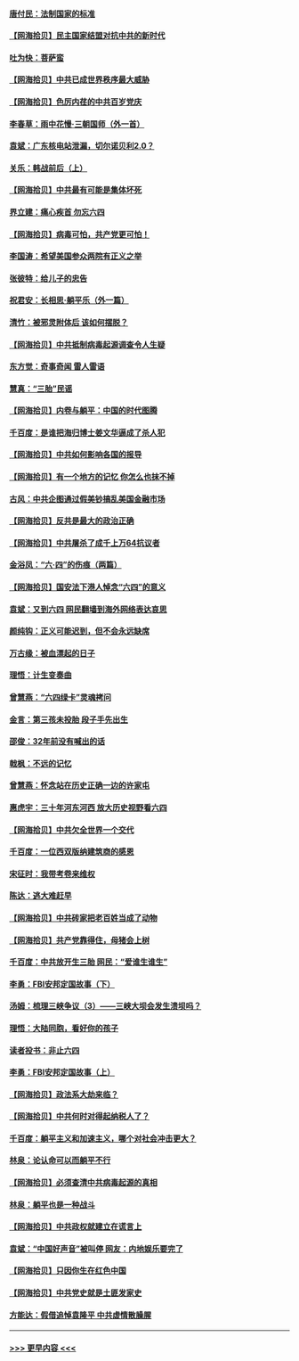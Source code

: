 #### [唐付民：法制国家的标准](../pages/nsc993/n13032944.md?t=06200352) 
#### [【网海拾贝】民主国家结盟对抗中共的新时代](../pages/nsc993/n13031717.md?t=06200352) 
#### [吐为快：菩萨蛮](../pages/nsc993/n13030033.md?t=06200352) 
#### [【网海拾贝】中共已成世界秩序最大威胁](../pages/nsc993/n13028138.md?t=06200352) 
#### [【网海拾贝】色厉内荏的中共百岁党庆](../pages/nsc993/n13025582.md?t=06200352) 
#### [李春草：雨中花慢‧三朝国师（外一首）](../pages/nsc993/n13025567.md?t=06200352) 
#### [袁斌：广东核电站泄漏，切尔诺贝利2.0？](../pages/nsc993/n13025475.md?t=06200352) 
#### [关乐：韩战前后（上）](../pages/nsc993/n13025387.md?t=06200352) 
#### [【网海拾贝】中共最有可能是集体坏死](../pages/nsc993/n13023101.md?t=06200352) 
#### [界立建：痛心疾首 勿忘六四](../pages/nsc993/n13022339.md?t=06200352) 
#### [【网海拾贝】病毒可怕，共产党更可怕！](../pages/nsc993/n13020728.md?t=06200352) 
#### [李国涛：希望美国参众两院有正义之举](../pages/nsc993/n13020674.md?t=06200352) 
#### [张彼特：给儿子的忠告](../pages/nsc993/n13018934.md?t=06200352) 
#### [祝君安：长相思‧躺平乐（外一篇）](../pages/nsc993/n13018923.md?t=06200352) 
#### [清竹：被邪灵附体后 该如何摆脱？](../pages/nsc993/n13018877.md?t=06200352) 
#### [【网海拾贝】中共抵制病毒起源调查令人生疑](../pages/nsc993/n13017785.md?t=06200352) 
#### [东方觉：奇事奇闻 雷人雷语](../pages/nsc993/n13017577.md?t=06200352) 
#### [慧真：“三胎”民谣](../pages/nsc993/n13017394.md?t=06200352) 
#### [【网海拾贝】内卷与躺平：中国的时代图腾](../pages/nsc993/n13016128.md?t=06200352) 
#### [千百度：是谁把海归博士姜文华逼成了杀人犯](../pages/nsc993/n13015218.md?t=06200352) 
#### [【网海拾贝】中共如何影响各国的报导](../pages/nsc993/n13012599.md?t=06200352) 
#### [【网海拾贝】有一个地方的记忆 你怎么也抹不掉](../pages/nsc993/n13009802.md?t=06200352) 
#### [古风：中共企图通过假美钞搞乱美国金融市场](../pages/nsc993/n13009626.md?t=06200352) 
#### [【网海拾贝】反共是最大的政治正确](../pages/nsc993/n13007051.md?t=06200352) 
#### [【网海拾贝】中共屠杀了成千上万64抗议者](../pages/nsc993/n13002713.md?t=06200352) 
#### [金浴凤：“六·四”的伤痕（两篇）](../pages/nsc993/n13001719.md?t=06200352) 
#### [【网海拾贝】国安法下港人悼念“六四”的意义](../pages/nsc993/n13001039.md?t=06200352) 
#### [袁斌：又到六四 网民翻墙到海外网络表达哀思](../pages/nsc993/n13000995.md?t=06200352) 
#### [颜纯钩：正义可能迟到，但不会永远缺席](../pages/nsc993/n13000920.md?t=06200352) 
#### [万古缘：被血漂起的日子](../pages/nsc993/n13000914.md?t=06200352) 
#### [理悟：计生变奏曲](../pages/nsc993/n13000414.md?t=06200352) 
#### [曾慧燕：“六四绿卡”灵魂拷问](../pages/nsc993/n13000277.md?t=06200352) 
#### [金言：第三孩未投胎 段子手先出生](../pages/nsc993/n13000215.md?t=06200352) 
#### [邵俊：32年前没有喊出的话](../pages/nsc993/n13000181.md?t=06200352) 
#### [戟枫：不远的记忆](../pages/nsc993/n13000121.md?t=06200352) 
#### [曾慧燕：怀念站在历史正确一边的许家屯](../pages/nsc993/n13000073.md?t=06200352) 
#### [惠虎宇：三十年河东河西 放大历史视野看六四](../pages/nsc993/n13000018.md?t=06200352) 
#### [【网海拾贝】中共欠全世界一个交代](../pages/nsc993/n12998706.md?t=06200352) 
#### [千百度：一位西双版纳建筑商的感恩](../pages/nsc993/n12998487.md?t=06200352) 
#### [宋征时：我带考卷来维权](../pages/nsc993/n12994088.md?t=06200352) 
#### [陈达：逃大难赶早](../pages/nsc993/n12993569.md?t=06200352) 
#### [【网海拾贝】中共砖家把老百姓当成了动物](../pages/nsc993/n12993483.md?t=06200352) 
#### [【网海拾贝】共产党靠得住，母猪会上树](../pages/nsc993/n12990730.md?t=06200352) 
#### [千百度：中共放开生三胎 网民：“爱谁生谁生”](../pages/nsc993/n12990644.md?t=06200352) 
#### [李勇：FBI安邦定国故事（下）](../pages/nsc993/n12987854.md?t=06200352) 
#### [汤姆：梳理三峡争议（3）——三峡大坝会发生溃坝吗？](../pages/nsc993/n12989806.md?t=06200352) 
#### [理悟：大陆同胞，看好你的孩子](../pages/nsc993/n12989778.md?t=06200352) 
#### [读者投书：非止六四](../pages/nsc993/n12989673.md?t=06200352) 
#### [李勇：FBI安邦定国故事（上）](../pages/nsc993/n12987749.md?t=06200352) 
#### [【网海拾贝】政法系大劫来临？](../pages/nsc993/n12987596.md?t=06200352) 
#### [【网海拾贝】中共何时对得起纳税人了？](../pages/nsc993/n12985578.md?t=06200352) 
#### [千百度：躺平主义和加速主义，哪个对社会冲击更大？](../pages/nsc993/n12985512.md?t=06200352) 
#### [林泉：论认命可以而躺平不行](../pages/nsc993/n12985505.md?t=06200352) 
#### [【网海拾贝】必须查清中共病毒起源的真相](../pages/nsc993/n12984276.md?t=06200352) 
#### [林泉：躺平也是一种战斗](../pages/nsc993/n12984194.md?t=06200352) 
#### [【网海拾贝】中共政权就建立在谎言上](../pages/nsc993/n12981880.md?t=06200352) 
#### [袁斌：“中国好声音”被叫停 网友：内地娱乐要完了](../pages/nsc993/n12981826.md?t=06200352) 
#### [【网海拾贝】只因你生在红色中国](../pages/nsc993/n12979096.md?t=06200352) 
#### [【网海拾贝】中共党史就是土匪发家史](../pages/nsc993/n12976478.md?t=06200352) 
#### [方能达：假借追悼袁隆平 中共虚情散臊腥](../pages/nsc993/n12976396.md?t=06200352) 

----
#### [ >>> 更早内容 <<< ](../indexes/nsc993-earlier.md)
